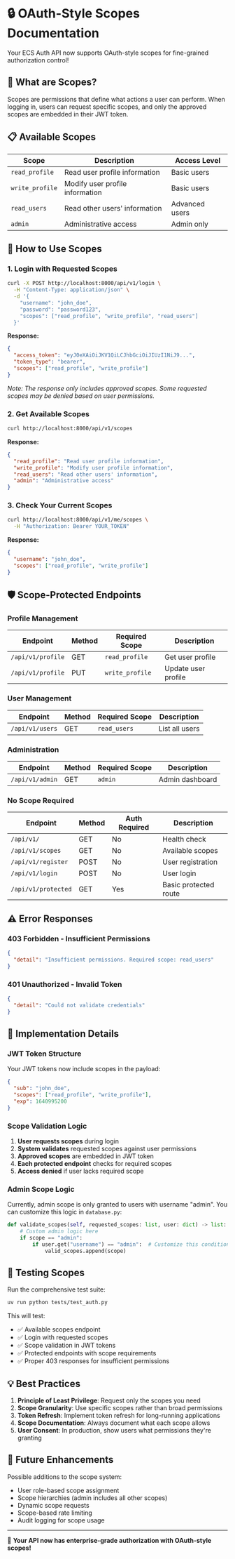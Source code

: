 # 🔒 OAuth-Style Scopes Documentation

Your ECS Auth API now supports OAuth-style scopes for fine-grained authorization control!

## 🎯 What are Scopes?

Scopes are permissions that define what actions a user can perform. When logging in, users can request specific scopes, and only the approved scopes are embedded in their JWT token.

## 📋 Available Scopes

| Scope | Description | Access Level |
|-------|-------------|--------------|
| `read_profile` | Read user profile information | Basic users |
| `write_profile` | Modify user profile information | Basic users |
| `read_users` | Read other users' information | Advanced users |
| `admin` | Administrative access | Admin only |

## 🔑 How to Use Scopes

### 1. **Login with Requested Scopes**

```bash
curl -X POST http://localhost:8000/api/v1/login \
  -H "Content-Type: application/json" \
  -d '{
    "username": "john_doe",
    "password": "password123",
    "scopes": ["read_profile", "write_profile", "read_users"]
  }'
```

**Response:**
```json
{
  "access_token": "eyJ0eXAiOiJKV1QiLCJhbGciOiJIUzI1NiJ9...",
  "token_type": "bearer",
  "scopes": ["read_profile", "write_profile"]
}
```

*Note: The response only includes approved scopes. Some requested scopes may be denied based on user permissions.*

### 2. **Get Available Scopes**

```bash
curl http://localhost:8000/api/v1/scopes
```

**Response:**
```json
{
  "read_profile": "Read user profile information",
  "write_profile": "Modify user profile information",
  "read_users": "Read other users' information",
  "admin": "Administrative access"
}
```

### 3. **Check Your Current Scopes**

```bash
curl http://localhost:8000/api/v1/me/scopes \
  -H "Authorization: Bearer YOUR_TOKEN"
```

**Response:**
```json
{
  "username": "john_doe",
  "scopes": ["read_profile", "write_profile"]
}
```

## 🛡️ Scope-Protected Endpoints

### **Profile Management**

| Endpoint | Method | Required Scope | Description |
|----------|---------|----------------|-------------|
| `/api/v1/profile` | GET | `read_profile` | Get user profile |
| `/api/v1/profile` | PUT | `write_profile` | Update user profile |

### **User Management**

| Endpoint | Method | Required Scope | Description |
|----------|---------|----------------|-------------|
| `/api/v1/users` | GET | `read_users` | List all users |

### **Administration**

| Endpoint | Method | Required Scope | Description |
|----------|---------|----------------|-------------|
| `/api/v1/admin` | GET | `admin` | Admin dashboard |

### **No Scope Required**

| Endpoint | Method | Auth Required | Description |
|----------|---------|---------------|-------------|
| `/api/v1/` | GET | No | Health check |
| `/api/v1/scopes` | GET | No | Available scopes |
| `/api/v1/register` | POST | No | User registration |
| `/api/v1/login` | POST | No | User login |
| `/api/v1/protected` | GET | Yes | Basic protected route |

## ⚠️ Error Responses

### **403 Forbidden - Insufficient Permissions**

```json
{
  "detail": "Insufficient permissions. Required scope: read_users"
}
```

### **401 Unauthorized - Invalid Token**

```json
{
  "detail": "Could not validate credentials"
}
```

## 🔧 Implementation Details

### **JWT Token Structure**

Your JWT tokens now include scopes in the payload:

```json
{
  "sub": "john_doe",
  "scopes": ["read_profile", "write_profile"],
  "exp": 1640995200
}
```

### **Scope Validation Logic**

1. **User requests scopes** during login
2. **System validates** requested scopes against user permissions
3. **Approved scopes** are embedded in JWT token
4. **Each protected endpoint** checks for required scopes
5. **Access denied** if user lacks required scope

### **Admin Scope Logic**

Currently, admin scope is only granted to users with username "admin". You can customize this logic in `database.py`:

```python
def validate_scopes(self, requested_scopes: list, user: dict) -> list:
    # Custom admin logic here
    if scope == "admin":
        if user.get("username") == "admin":  # Customize this condition
            valid_scopes.append(scope)
```

## 🚀 Testing Scopes

Run the comprehensive test suite:

```bash
uv run python tests/test_auth.py
```

This will test:
- ✅ Available scopes endpoint
- ✅ Login with requested scopes
- ✅ Scope validation in JWT tokens
- ✅ Protected endpoints with scope requirements
- ✅ Proper 403 responses for insufficient permissions

## 💡 Best Practices

1. **Principle of Least Privilege**: Request only the scopes you need
2. **Scope Granularity**: Use specific scopes rather than broad permissions
3. **Token Refresh**: Implement token refresh for long-running applications
4. **Scope Documentation**: Always document what each scope allows
5. **User Consent**: In production, show users what permissions they're granting

## 🔮 Future Enhancements

Possible additions to the scope system:
- User role-based scope assignment
- Scope hierarchies (admin includes all other scopes)
- Dynamic scope requests
- Scope-based rate limiting
- Audit logging for scope usage

---

🎉 **Your API now has enterprise-grade authorization with OAuth-style scopes!**
